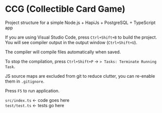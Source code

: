 # CCG (Collectible Card Game)
Project structure for a simple Node.js + HapiJs + PostgreSQL + TypeScript app

If you are using Visual Studio Code, press `Ctrl+Shift+B` to build the project. You will see compiler output in the output window (`Ctrl+Shift+U`).

The compiler will compile files automatically when saved.

To stop the compilation, press `Ctrl+Shift+P` → `> Tasks: Terminate Running Task`.

JS source maps are excluded from git to reduce clutter, you can re-enable them in `.gitignore`.

Press `F5` to run application.

`src/index.ts` ← code goes here  
`test/test.ts` ← tests go here